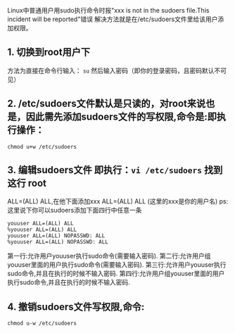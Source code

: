 
Linux中普通用户用sudo执行命令时报"xxx is not in the sudoers file.This incident will be reported"错误
解决方法就是在/etc/sudoers文件里给该用户添加权限。

## 1. 切换到root用户下
方法为直接在命令行输入：
`su`
然后输入密码（即你的登录密码，且密码默认不可见）

## 2. /etc/sudoers文件默认是只读的，对root来说也是，因此需先添加sudoers文件的写权限,命令是:即执行操作：

`chmod u+w /etc/sudoers`

## 3. 编辑sudoers文件 即执行：`vi /etc/sudoers` 找到这行 root
ALL=(ALL) ALL,在他下面添加xxx ALL=(ALL) ALL (这里的xxx是你的用户名)
ps:这里说下你可以sudoers添加下面四行中任意一条
```
youuser ALL=(ALL) ALL
%youuser ALL=(ALL) ALL
youuser ALL=(ALL) NOPASSWD: ALL
%youuser ALL=(ALL) NOPASSWD: ALL
```
第一行:允许用户youuser执行sudo命令(需要输入密码).
第二行:允许用户组youuser里面的用户执行sudo命令(需要输入密码).
第三行:允许用户youuser执行sudo命令,并且在执行的时候不输入密码.
第四行:允许用户组youuser里面的用户执行sudo命令,并且在执行的时候不输入密码.

## 4. 撤销sudoers文件写权限,命令: 
`chmod u-w /etc/sudoers`
